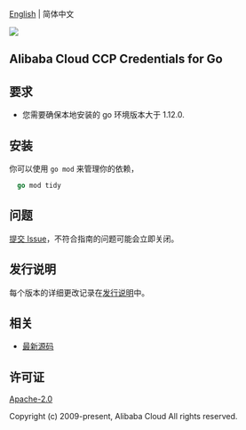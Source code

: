 [English](README.md) | 简体中文

![](https://aliyunsdk-pages.alicdn.com/icons/AlibabaCloud.svg)

## Alibaba Cloud CCP Credentials for Go

## 要求
- 您需要确保本地安装的 go 环境版本大于 1.12.0.

## 安装

你可以使用 `go mod` 来管理你的依赖，
```go
  go mod tidy
```

## 问题
[提交 Issue](https://github.com/aliyun/aliyun-ccp/issues/new)，不符合指南的问题可能会立即关闭。

## 发行说明
每个版本的详细更改记录在[发行说明](./ChangeLog.txt)中。

## 相关
* [最新源码](https://github.com/aliyun/aliyun-ccp/)

## 许可证
[Apache-2.0](http://www.apache.org/licenses/LICENSE-2.0)

Copyright (c) 2009-present, Alibaba Cloud All rights reserved.

